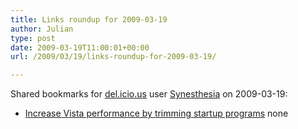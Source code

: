 ```yaml
---
title: Links roundup for 2009-03-19
author: Julian
type: post
date: 2009-03-19T11:00:01+00:00
url: /2009/03/19/links-roundup-for-2009-03-19/

---
```

Shared bookmarks for [del.icio.us][1] user [Synesthesia][2] on 2009-03-19:

  * [Increase Vista performance by trimming startup programs][3] 
    none</li> </ul>

 [1]: http://del.icio.us/
 [2]: http://del.icio.us/synesthesia
 [3]: http://blogs.techrepublic.com.com/window-on-windows/?p=809